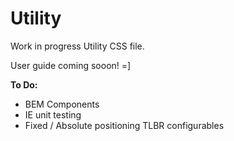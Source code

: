 # Utility
Work in progress Utility CSS file.

User guide coming sooon! =]

**To Do:**
 * BEM Components
 * IE unit testing
 * Fixed / Absolute positioning TLBR configurables 
